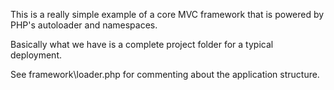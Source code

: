 This is a really simple example of a core MVC framework that is powered by
PHP's autoloader and namespaces.

Basically what we have is a complete project folder for a typical deployment.

See framework\loader.php for commenting about the application structure.